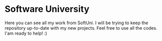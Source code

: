 # Software University
Here you can see all my work from SoftUni.
I will be trying to keep the repository up-to-date with my new projects.
Feel free to use all the codes. I'am ready to help! :)
